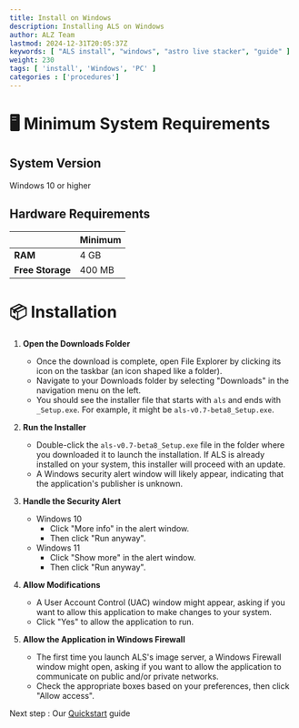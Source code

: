 ```yaml
---
title: Install on Windows
description: Installing ALS on Windows
author: ALZ Team
lastmod: 2024-12-31T20:05:37Z
keywords: [ "ALS install", "windows", "astro live stacker", "guide" ]
weight: 230
tags: [ 'install', 'Windows', 'PC' ]
categories : ['procedures']
---
```


# 🖥️ Minimum System Requirements

## System Version

Windows 10 or higher

## Hardware Requirements

|                  | Minimum |
|------------------|---------|
| **RAM**          | 4 GB    |
| **Free Storage** | 400 MB  | 

# 📦 Installation

1. **Open the Downloads Folder**
    - Once the download is complete, open File Explorer by clicking its icon on the taskbar (an icon shaped like a
      folder).
    - Navigate to your Downloads folder by selecting "Downloads" in the navigation menu on the left.
    - You should see the installer file that starts with `als` and ends with `_Setup.exe`. For example, it might be
      `als-v0.7-beta8_Setup.exe`.

2. **Run the Installer**
    - Double-click the `als-v0.7-beta8_Setup.exe` file in the folder where you downloaded it to launch the installation.
      If ALS is already installed on your system, this installer will proceed with an update.
    - A Windows security alert window will likely appear, indicating that the application's publisher is unknown.

3. **Handle the Security Alert**
    - Windows 10
        - Click "More info" in the alert window.
        - Then click "Run anyway".
    - Windows 11
        - Click "Show more" in the alert window.
        - Then click "Run anyway".

4. **Allow Modifications**
    - A User Account Control (UAC) window might appear, asking if you want to allow this application to make changes to
      your system.
    - Click "Yes" to allow the application to run.

5. **Allow the Application in Windows Firewall**
    - The first time you launch ALS's image server, a Windows Firewall window might open, asking if you want to allow
      the application to communicate on public and/or private networks.
    - Check the appropriate boxes based on your preferences, then click "Allow access".

Next step : Our [Quickstart](../quickstart/) guide 
